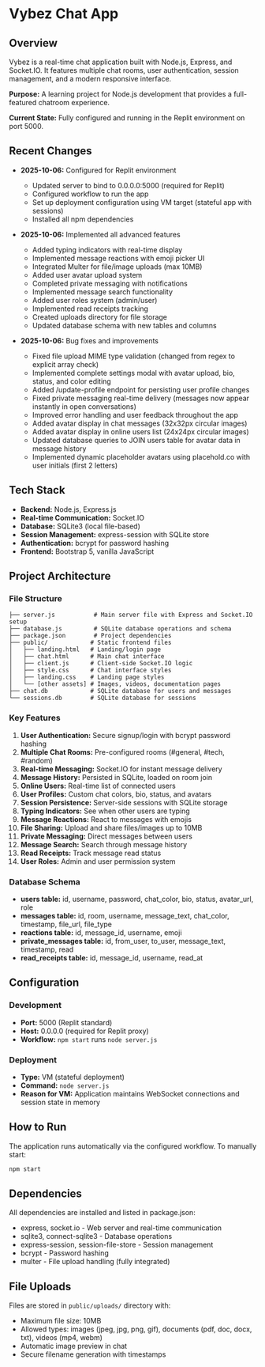 # Vybez Chat App

## Overview
Vybez is a real-time chat application built with Node.js, Express, and Socket.IO. It features multiple chat rooms, user authentication, session management, and a modern responsive interface.

**Purpose:** A learning project for Node.js development that provides a full-featured chatroom experience.

**Current State:** Fully configured and running in the Replit environment on port 5000.

## Recent Changes
- **2025-10-06:** Configured for Replit environment
  - Updated server to bind to 0.0.0.0:5000 (required for Replit)
  - Configured workflow to run the app
  - Set up deployment configuration using VM target (stateful app with sessions)
  - Installed all npm dependencies

- **2025-10-06:** Implemented all advanced features
  - Added typing indicators with real-time display
  - Implemented message reactions with emoji picker UI
  - Integrated Multer for file/image uploads (max 10MB)
  - Added user avatar upload system
  - Completed private messaging with notifications
  - Implemented message search functionality
  - Added user roles system (admin/user)
  - Implemented read receipts tracking
  - Created uploads directory for file storage
  - Updated database schema with new tables and columns

- **2025-10-06:** Bug fixes and improvements
  - Fixed file upload MIME type validation (changed from regex to explicit array check)
  - Implemented complete settings modal with avatar upload, bio, status, and color editing
  - Added /update-profile endpoint for persisting user profile changes
  - Fixed private messaging real-time delivery (messages now appear instantly in open conversations)
  - Improved error handling and user feedback throughout the app
  - Added avatar display in chat messages (32x32px circular images)
  - Added avatar display in online users list (24x24px circular images)
  - Updated database queries to JOIN users table for avatar data in message history
  - Implemented dynamic placeholder avatars using placehold.co with user initials (first 2 letters)

## Tech Stack
- **Backend:** Node.js, Express.js
- **Real-time Communication:** Socket.IO
- **Database:** SQLite3 (local file-based)
- **Session Management:** express-session with SQLite store
- **Authentication:** bcrypt for password hashing
- **Frontend:** Bootstrap 5, vanilla JavaScript

## Project Architecture

### File Structure
```
├── server.js           # Main server file with Express and Socket.IO setup
├── database.js         # SQLite database operations and schema
├── package.json        # Project dependencies
├── public/            # Static frontend files
│   ├── landing.html   # Landing/login page
│   ├── chat.html      # Main chat interface
│   ├── client.js      # Client-side Socket.IO logic
│   ├── style.css      # Chat interface styles
│   ├── landing.css    # Landing page styles
│   └── [other assets] # Images, videos, documentation pages
├── chat.db            # SQLite database for users and messages
└── sessions.db        # SQLite database for sessions
```

### Key Features
1. **User Authentication:** Secure signup/login with bcrypt password hashing
2. **Multiple Chat Rooms:** Pre-configured rooms (#general, #tech, #random)
3. **Real-time Messaging:** Socket.IO for instant message delivery
4. **Message History:** Persisted in SQLite, loaded on room join
5. **Online Users:** Real-time list of connected users
6. **User Profiles:** Custom chat colors, bio, status, and avatars
7. **Session Persistence:** Server-side sessions with SQLite storage
8. **Typing Indicators:** See when other users are typing
9. **Message Reactions:** React to messages with emojis
10. **File Sharing:** Upload and share files/images up to 10MB
11. **Private Messaging:** Direct messages between users
12. **Message Search:** Search through message history
13. **Read Receipts:** Track message read status
14. **User Roles:** Admin and user permission system

### Database Schema
- **users table:** id, username, password, chat_color, bio, status, avatar_url, role
- **messages table:** id, room, username, message_text, chat_color, timestamp, file_url, file_type
- **reactions table:** id, message_id, username, emoji
- **private_messages table:** id, from_user, to_user, message_text, timestamp, read
- **read_receipts table:** id, message_id, username, read_at

## Configuration

### Development
- **Port:** 5000 (Replit standard)
- **Host:** 0.0.0.0 (required for Replit proxy)
- **Workflow:** `npm start` runs `node server.js`

### Deployment
- **Type:** VM (stateful deployment)
- **Command:** `node server.js`
- **Reason for VM:** Application maintains WebSocket connections and session state in memory

## How to Run
The application runs automatically via the configured workflow. To manually start:
```bash
npm start
```

## Dependencies
All dependencies are installed and listed in package.json:
- express, socket.io - Web server and real-time communication
- sqlite3, connect-sqlite3 - Database operations
- express-session, session-file-store - Session management
- bcrypt - Password hashing
- multer - File upload handling (fully integrated)

## File Uploads
Files are stored in `public/uploads/` directory with:
- Maximum file size: 10MB
- Allowed types: images (jpeg, jpg, png, gif), documents (pdf, doc, docx, txt), videos (mp4, webm)
- Automatic image preview in chat
- Secure filename generation with timestamps
